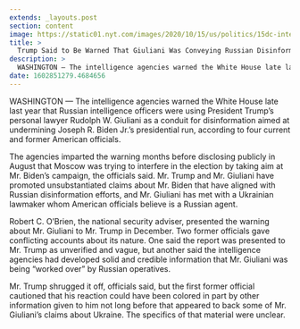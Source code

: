 ```yaml
--- 
extends: _layouts.post 
section: content 
image: https://static01.nyt.com/images/2020/10/15/us/politics/15dc-intel1/15dc-intel1-facebookJumbo.jpg 
title: > 
  Trump Said to Be Warned That Giuliani Was Conveying Russian Disinformation 
description: > 
  WASHINGTON — The intelligence agencies warned the White House late last year that Russian intelligence officers were using President Trump’s personal lawyer Rudolph W. Giuliani as a conduit for disinformation aimed at undermining Joseph R. Biden Jr.’s presidential run, according to four current and former American officials.The agencies imparted the warning months before disclosing publicly in August that Moscow was trying to interfere in the election by taking aim at Mr. Biden’s campaign, the officials said.Mr. Trump and Mr. Giuliani have promoted unsubstantiated claims about Mr. Biden that have aligned with Russian disinformation efforts, and Mr. Giuliani has met with a Ukrainian lawmaker whom American officials believe is a Russian agent.Robert C. O’Brien, the national security adviser, presented the warning about Mr. Giuliani to Mr. Trump in December.One said the report was presented to Mr. Trump as unverified and vague, but another said the intelligence agencies had developed solid and credible information that Mr. Giuliani was being “worked over” by Russian operatives. 
date: 1602851279.4684656 
--- 
```

WASHINGTON — The intelligence agencies warned the White House late last year that Russian intelligence officers were using President Trump’s personal lawyer Rudolph W. Giuliani as a conduit for disinformation aimed at undermining Joseph R. Biden Jr.’s presidential run, according to four current and former American officials.

The agencies imparted the warning months before disclosing publicly in August that Moscow was trying to interfere in the election by taking aim at Mr. Biden’s campaign, the officials said. Mr. Trump and Mr. Giuliani have promoted unsubstantiated claims about Mr. Biden that have aligned with Russian disinformation efforts, and Mr. Giuliani has met with a Ukrainian lawmaker whom American officials believe is a Russian agent.

Robert C. O’Brien, the national security adviser, presented the warning about Mr. Giuliani to Mr. Trump in December. Two former officials gave conflicting accounts about its nature. One said the report was presented to Mr. Trump as unverified and vague, but another said the intelligence agencies had developed solid and credible information that Mr. Giuliani was being “worked over” by Russian operatives.

Mr. Trump shrugged it off, officials said, but the first former official cautioned that his reaction could have been colored in part by other information given to him not long before that appeared to back some of Mr. Giuliani’s claims about Ukraine. The specifics of that material were unclear.